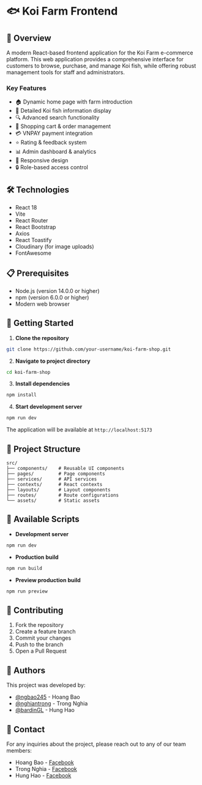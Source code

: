 # 🐟 Koi Farm Frontend

## 🌟 Overview

A modern React-based frontend application for the Koi Farm e-commerce platform. This web application provides a comprehensive interface for customers to browse, purchase, and manage Koi fish, while offering robust management tools for staff and administrators.

### Key Features

- 🏠 Dynamic home page with farm introduction
- 🐠 Detailed Koi fish information display
- 🔍 Advanced search functionality
- 🛒 Shopping cart & order management
- 💳 VNPAY payment integration
- ⭐ Rating & feedback system
- 📊 Admin dashboard & analytics
- 📱 Responsive design
- 🔒 Role-based access control

## 🛠 Technologies

- React 18
- Vite
- React Router
- React Bootstrap
- Axios
- React Toastify
- Cloudinary (for image uploads)
- FontAwesome

## 📋 Prerequisites

- Node.js (version 14.0.0 or higher)
- npm (version 6.0.0 or higher)
- Modern web browser

## 🚀 Getting Started

1. **Clone the repository**
```bash
git clone https://github.com/your-username/koi-farm-shop.git
```

2. **Navigate to project directory**
```bash
cd koi-farm-shop
```

3. **Install dependencies**
```bash
npm install
```

4. **Start development server**
```bash
npm run dev
```

The application will be available at `http://localhost:5173`

## 📁 Project Structure

```
src/
├── components/    # Reusable UI components
├── pages/         # Page components
├── services/      # API services
├── contexts/      # React contexts
├── layouts/       # Layout components
├── routes/        # Route configurations
└── assets/        # Static assets
```

## 🔧 Available Scripts

- **Development server**
```bash
npm run dev
```

- **Production build**
```bash
npm run build
```

- **Preview production build**
```bash
npm run preview
```

## 🤝 Contributing

1. Fork the repository
2. Create a feature branch
3. Commit your changes
4. Push to the branch
5. Open a Pull Request

## 👥 Authors

This project was developed by:

- [@ngbao245](https://github.com/ngbao245) - Hoang Bao
- [@nghiantrong](https://github.com/nghiantrong) - Trong Nghia
- [@bardinGL](https://github.com/Bardingl) - Hung Hao

## 📧 Contact

For any inquiries about the project, please reach out to any of our team members:

- Hoang Bao - [Facebook](https://facebook.com/ng.bao245)
- Trong Nghia - [Facebook](https://www.facebook.com/trongnghia.nguyen.1238)
- Hung Hao - [Facebook](https://www.facebook.com/hao.nguyenhung.566)
